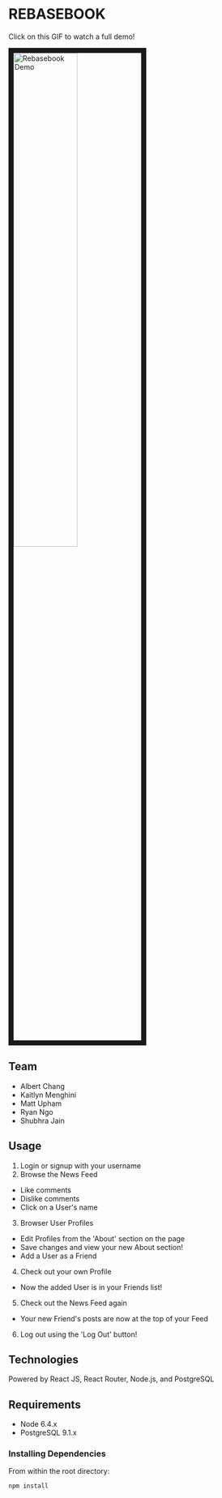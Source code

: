 # REBASEBOOK

Click on this GIF to watch a full demo!

<a href="https://www.youtube.com/watch?v=c8W4gY5V11w
" target="_blank"><img src="https://i.imgur.com/UUyZZ4h.gif" 
alt="Rebasebook Demo" width="50%" border="10" /></a>

## Team

  - Albert Chang
  - Kaitlyn Menghini
  - Matt Upham
  - Ryan Ngo
  - Shubhra Jain

## Usage

1. Login or signup with your username
2. Browse the News Feed
* Like comments
* Dislike comments
* Click on a User's name
3. Browser User Profiles
* Edit Profiles from the 'About' section on the page
* Save changes and view your new About section!
* Add a User as a Friend
4. Check out your own Profile
* Now the added User is in your Friends list!
5. Check out the News Feed again
* Your new Friend's posts are now at the top of your Feed
6. Log out using the 'Log Out' button!

## Technologies

Powered by React JS, React Router, Node.js, and PostgreSQL

## Requirements

- Node 6.4.x
- PostgreSQL 9.1.x

### Installing Dependencies

From within the root directory:

`npm install`
